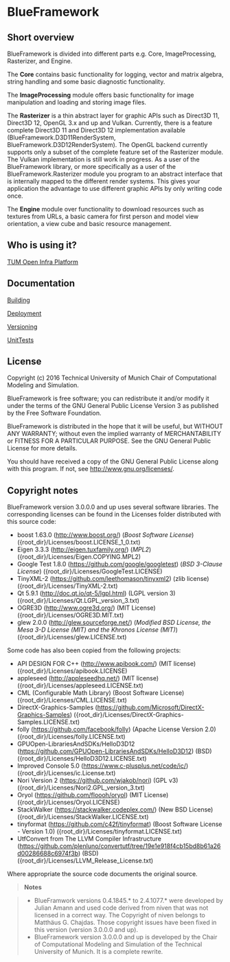 # BlueFramework

## Short overview

BlueFramework is divided into different parts e.g. Core, ImageProcessing, Rasterizer, and Engine. 

The **Core** contains basic functionality for logging, vector and matrix algebra, string handling and some basic diagnostic functionality.

The **ImageProcessing** module offers basic functionality for image manipulation and loading and storing image files.

The **Rasterizer** is a thin abstract layer for graphic APIs such as Direct3D 11, Direct3D 12, OpenGL 3.x and up and Vulkan. Currently, there is a feature complete Direct3D 11 and Direct3D 12 implementation available (BlueFramework.D3D11RenderSystem, BlueFramework.D3D12RenderSystem). The OpenGL backend currently supports only a subset of the complete feature set of the Rasterizer module. The Vulkan implementation is still work in progress. As a user of the BlueFramework library, or more specifically as a user of the BlueFramework.Rasterizer module you program to an abstract interface that is internally mapped to the different render systems. This gives your application the advantage to use different graphic APIs by only writing code once.

The **Engine** module over functionality to download resources such as textures from URLs, a basic camera for first person and model view orientation, a view cube and basic resource management.

## Who is using it?

[TUM Open Infra Platform](https://www.cms.bgu.tum.de/en/research/projects/oip)

## Documentation

[Building](Docs/Building.md)

[Deployment](Docs/Deployment.md)

[Versioning](Docs/Versioning.md)

[UnitTests](Docs/UnitTests.md)

## License

Copyright (c) 2016 Technical University of Munich
Chair of Computational Modeling and Simulation.

BlueFramework is free software; you can redistribute it and/or modify
it under the terms of the GNU General Public License Version 3
as published by the Free Software Foundation.

BlueFramework is distributed in the hope that it will be useful,
but WITHOUT ANY WARRANTY; without even the implied warranty of
MERCHANTABILITY or FITNESS FOR A PARTICULAR PURPOSE. See the
GNU General Public License for more details.

You should have received a copy of the GNU General Public License
along with this program. If not, see <http://www.gnu.org/licenses/>.

## Copyright notes
BlueFramework version 3.0.0.0 and up uses several software libraries. The corresponding licenses can be found in the Licenses folder distributed with this source code:

* boost 1.63.0 (http://www.boost.org/) (*Boost Software License*) ({root_dir}/Licenses/boost.LICENSE_1_0.txt)
* Eigen 3.3.3 (http://eigen.tuxfamily.org/) (*MPL2*) ({root_dir}/Licenses/Eigen.COPYING.MPL2)
* Google Test 1.8.0 (https://github.com/google/googletest) (*BSD 3-Clause License*) ({root_dir}/Licenses/GoogleTest.LICENSE)
* TinyXML-2 (https://github.com/leethomason/tinyxml2) (zlib license) ({root_dir}/Licenses/TinyXML-2.txt)
* Qt 5.9.1 (http://doc.qt.io/qt-5/lgpl.html) (LGPL version 3) ({root_dir}/Licenses/Qt.LGPL_version_3.txt)
* OGRE3D (http://www.ogre3d.org/) (MIT License) ({root_dir}/Licenses/OGRE3D.MIT.txt)
* glew 2.0.0 (http://glew.sourceforge.net/) (*Modified BSD License, the Mesa 3-D License (MIT) and the Khronos License (MIT)*) ({root_dir}/Licenses/glew.LICENSE.txt)

Some code has also been copied from the following projects:

* API DESIGN FOR C++ (http://www.apibook.com/) (MIT license) ({root_dir}/Licenses/apibook.LICENSE)
* appleseed (http://appleseedhq.net/) (MIT license) ({root_dir}/Licenses/appleseed.LICENSE.txt)
* CML (Configurable Math Library) (Boost Software License) ({root_dir}/Licenses/CML.LICENSE.txt)
* DirectX-Graphics-Samples (https://github.com/Microsoft/DirectX-Graphics-Samples) ({root_dir}/Licenses/DirectX-Graphics-Samples.LICENSE.txt)
* folly (https://github.com/facebook/folly) (Apache License Version 2.0) ({root_dir}/Licenses/folly.LICENSE.txt)
* GPUOpen-LibrariesAndSDKs/HelloD3D12 (https://github.com/GPUOpen-LibrariesAndSDKs/HelloD3D12) (BSD) ({root_dir}/Licenses/HelloD3D12.LICENSE.txt)
* Improved Console 5.0 (https://www.c-plusplus.net/code/ic/) ({root_dir}/Licenses/ic.License.txt)
* Nori Version 2 (https://github.com/wjakob/nori) (GPL v3) ({root_dir}/Licenses/Nori2.GPL_version_3.txt)
* Oryol (https://github.com/floooh/oryol) (MIT License) ({root_dir}/Licenses/Oryol.LICENSE)
* StackWalker (https://stackwalker.codeplex.com/) (New BSD License) ({root_dir}/Licenses/StackWalker.LICENSE.txt)
* tinyformat (https://github.com/c42f/tinyformat) (Boost Software License - Version 1.0) ({root_dir}/Licenses/tinyformat.LICENSE.txt)
* UtfConvert from  The LLVM Compiler Infrastructure (https://github.com/plenluno/convertutf/tree/19e1e918f4cb15bd8b61a26d00286688c6974f3b) (BSD) ({root_dir}/Licenses/LLVM_Release_License.txt)

Where appropriate the source code documents the original source.

> **Notes**

> - BlueFramwork versions 0.4.1845.* to 2.4.1077.* were developed by Julian Amann and used code derived from niven that was not licensed in a correct way. The Copyright of niven belongs to Matthäus G. Chajdas. Those copyright issues have been fixed in this version (version 3.0.0.0 and up).
> - BlueFramework version 3.0.0.0 and up is developed by the Chair of Computational Modeling and Simulation of the Technical University of Munich. It is a complete rewrite.